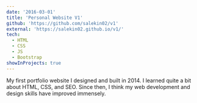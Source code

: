 ```yaml
---
date: '2016-03-01'
title: 'Personal Website V1'
github: 'https://github.com/salekin02/v1'
external: 'https://salekin02.github.io/v1/'
tech:
  - HTML
  - CSS
  - JS
  - Bootstrap
showInProjects: true
---
```


My first portfolio website I designed and built in 2014. I learned quite a bit about HTML, CSS, and SEO. Since then, I think my web development and design skills have improved immensely.
